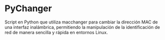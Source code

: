 # PyChanger
Script en Python que utiliza macchanger para cambiar la dirección MAC de una interfaz inalámbrica, permitiendo la manipulación de la identificación de red de manera sencilla y rápida en entornos Linux.
